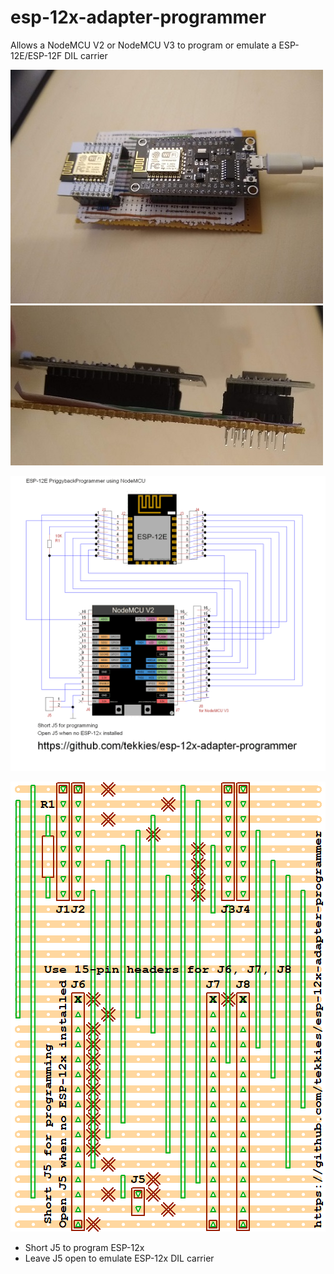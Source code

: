 # esp-12x-adapter-programmer

Allows a NodeMCU V2 or NodeMCU V3 to program or emulate a ESP-12E/ESP-12F DIL carrier

![NodeMCU V3 Above View](doc/photo-above.jpg) ![Side View](doc/photo-side.jpg)

![Circuit](board/ESP-12E-Piggyback-Programmer-TinyCAD.png)

![Circuit](board/ESP-12E-Piggyback-Programmer-VeeCAD.png)

* Short J5 to program ESP-12x
* Leave J5 open to emulate ESP-12x DIL carrier
